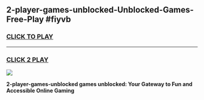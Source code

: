
## 2-player-games-unblocked-Unblocked-Games-Free-Play #fiyvb
<h3>
<a href="https://us.freeplayer.one?title=2-player-games-unblocked&ref=9M">CLICK TO PLAY</a></h3>
<hr>

<h3>
<a href="https://us.freeplayer.one?title=2-player-games-unblocked&ref=9M">CLICK 2 PLAY</a>
  
</h3>

<a href="https://us.freeplayer.one?title=2-player-games-unblocked&ref=9M"><img src="https://clearcache.store/games.png"></a>


**2-player-games-unblocked games unblocked: Your Gateway to Fun and Accessible Online Gaming**
